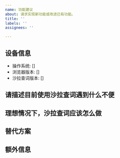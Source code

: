 ```yaml
---
name: 功能建议
about: 请求实现新功能或改进已有功能。
title: ''
labels: ''
assignees: ''

---
```


<!--
反馈前请确保已阅读
反馈前请确保已阅读
反馈前请确保已阅读

- 使用说明： https://saladict.crimx.com/manual.html
- 常见问题以及答复： https://saladict.crimx.com/q&a.html
- 请先在 issues 页面搜索你的问题，很可能已被解决。

请*完整*填写模板描述问题，以便别人理解、定位和解决问题。
请*完整*填写模板描述问题，以便别人理解、定位和解决问题。
请*完整*填写模板描述问题，以便别人理解、定位和解决问题。
请*完整*填写模板描述问题，以便别人理解、定位和解决问题。
请*完整*填写模板描述问题，以便别人理解、定位和解决问题。
请*完整*填写模板描述问题，以便别人理解、定位和解决问题。
请*完整*填写模板描述问题，以便别人理解、定位和解决问题。
请*完整*填写模板描述问题，以便别人理解、定位和解决问题。
请*完整*填写模板描述问题，以便别人理解、定位和解决问题。
请*完整*填写模板描述问题，以便别人理解、定位和解决问题。
-->

<!-- 这是隐藏的信息 -->
<!-- 👆这样括起来的信息将被隐藏，填写时注意不要写在里面。 -->

<!-- 点击编辑器上方的 preview 可预览效果 -->

## 设备信息
- 操作系统: [] <!-- 如 [Window10] -->
- 浏览器版本: [] <!-- 如 [Chrome77] -->
- 沙拉查词版本: [] <!-- 如 [v7.0.0] -->

<!-- 请在下方 ## 开头行之间的空白处填写，点击编辑器上方的 preview 预览效果 -->

## 请描述目前使用沙拉查词遇到什么不便
<!-- 清晰描述使用过程中遇到的问题 -->



## 理想情况下，沙拉查词应该怎么做
<!-- 清晰描述期待发生的行为 -->



## 替代方案
<!-- (可选)如果你已经有了能用的替代方案，或者对沙拉查词具体如何实现有建议 -->



## 额外信息
<!-- (可选)更多有助于理解问题的描述和资料 -->


